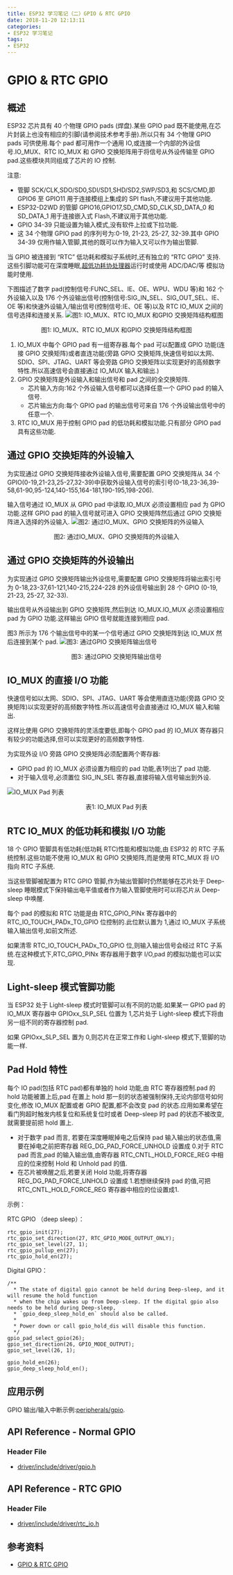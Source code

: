 ```yaml
---
title: ESP32 学习笔记（二）GPIO & RTC GPIO
date: 2018-11-20 12:13:11
categories:
- ESP32 学习笔记
tags:
- ESP32
---
```


# GPIO & RTC GPIO

## 概述

ESP32 芯片具有 40 个物理 GPIO pads (焊盘).某些 GPIO pad 既不能使用,在芯片封装上也没有相应的引脚(请参阅技术参考手册).所以只有 34 个物理 GPIO pads 可供使用.每个 pad 都可用作一个通用 IO,或连接一个内部的外设信号.IO_MUX、RTC IO_MUX 和 GPIO 交换矩阵用于将信号从外设传输至 GPIO pad.这些模块共同组成了芯片的 IO 控制.

注意:

 - 管脚 SCK/CLK,SDO/SD0,SDI/SD1,SHD/SD2,SWP/SD3,和 SCS/CMD,即 GPIO6 至 GPIO11 用于连接模组上集成的 SPI flash,不建议用于其他功能.
 - ESP32-D2WD 的管脚 GPIO16,GPIO17,SD_CMD,SD_CLK,SD_DATA_0 和 SD_DATA_1 用于连接嵌入式 Flash,不建议用于其他功能.
 - GPIO 34-39 只能设置为输入模式,没有软件上拉或下拉功能.
 - 这 34 个物理 GPIO pad 的序列号为:0-19, 21-23, 25-27, 32-39.其中 GPIO 34-39 仅用作输入管脚,其他的既可以作为输入又可以作为输出管脚.

<!--more-->

当 GPIO 被连接到 “RTC” 低功耗和模拟子系统时,还有独立的 “RTC GPIO” 支持. 这些引脚功能可在深度睡眠,[超低功耗协处理器](https://esp-idf.readthedocs.io/zh_CN/latest/api-guides/ulp.html)运行时或使用 ADC/DAC/等 模拟功能时使用.

下图描述了数字 pad(控制信号:FUNC_SEL、IE、OE、WPU、WDU 等)和 162 个外设输入以及 176 个外设输出信号(控制信号:SIG_IN_SEL、SIG_OUT_SEL、IE、OE 等)和快速外设输入/输出信号(控制信号:IE、OE 等)以及 RTC IO_MUX 之间的信号选择和连接关系.
![图1: IO_MUX、RTC IO_MUX 和GPIO 交换矩阵结构框图](https://img-blog.csdn.net/20180811133142567?watermark/2/text/aHR0cHM6Ly9ibG9nLmNzZG4ubmV0L3FxXzI3MTE0Mzk3/font/5a6L5L2T/fontsize/400/fill/I0JBQkFCMA==/dissolve/70)
<center>图1: IO_MUX、RTC IO_MUX 和GPIO 交换矩阵结构框图</center>

 1. IO_MUX 中每个 GPIO pad 有一组寄存器.每个 pad 可以配置成 GPIO 功能(连接 GPIO 交换矩阵)或者直连功能(旁路 GPIO 交换矩阵,快速信号如以太网、SDIO、SPI、JTAG、UART 等会旁路 GPIO 交换矩阵以实现更好的高频数字特性.所以高速信号会直接通过 IO_MUX 输入和输出.)
 2. GPIO 交换矩阵是外设输入和输出信号和 pad 之间的全交换矩阵.
	 - 芯片输入方向:162 个外设输入信号都可以选择任意一个 GPIO pad 的输入信号.
	 - 芯片输出方向:每个 GPIO pad 的输出信号可来自 176 个外设输出信号中的任意一个.
 3. RTC IO_MUX 用于控制 GPIO pad 的低功耗和模拟功能.只有部分 GPIO pad 具有这些功能.

## 通过 GPIO 交换矩阵的外设输入

为实现通过 GPIO 交换矩阵接收外设输入信号,需要配置 GPIO 交换矩阵从 34 个 GPIO(0-19,21-23,25-27,32-39)中获取外设输入信号的索引号(0-18,23-36,39-58,61-90,95-124,140-155,164-181,190-195,198-206).

输入信号通过 IO_MUX 从 GPIO pad 中读取.IO_MUX 必须设置相应 pad 为 GPIO 功能.这样 GPIO pad 的输入信号就可进入 GPIO 交换矩阵然后通过 GPIO 交换矩阵进入选择的外设输入.
![图2: 通过IO_MUX、GPIO 交换矩阵的外设输入](https://img-blog.csdn.net/20180811135015590?watermark/2/text/aHR0cHM6Ly9ibG9nLmNzZG4ubmV0L3FxXzI3MTE0Mzk3/font/5a6L5L2T/fontsize/400/fill/I0JBQkFCMA==/dissolve/70)
<center>图2: 通过IO_MUX、GPIO 交换矩阵的外设输入</center>

## 通过 GPIO 交换矩阵的外设输出

为实现通过 GPIO 交换矩阵输出外设信号,需要配置 GPIO 交换矩阵将输出索引号为 0-18,23-37,61-121,140-215,224-228 的外设信号输出到 28 个 GPIO (0-19, 21-23, 25-27, 32-33).

输出信号从外设输出到 GPIO 交换矩阵,然后到达 IO_MUX.IO_MUX 必须设置相应 pad 为 GPIO 功能.这样输出 GPIO 信号就能连接到相应 pad.

图3 所示为 176 个输出信号中的某一个信号通过 GPIO 交换矩阵到达 IO_MUX 然后连接到某个 pad.
![图3: 通过GPIO 交换矩阵输出信号](https://img-blog.csdn.net/20180811135319400?watermark/2/text/aHR0cHM6Ly9ibG9nLmNzZG4ubmV0L3FxXzI3MTE0Mzk3/font/5a6L5L2T/fontsize/400/fill/I0JBQkFCMA==/dissolve/70)
<center>图3: 通过GPIO 交换矩阵输出信号</center>

## IO_MUX 的直接 I/O 功能

快速信号如以太网、SDIO、SPI、JTAG、UART 等会使用直连功能(旁路 GPIO 交换矩阵)以实现更好的高频数字特性.所以高速信号会直接通过 IO_MUX 输入和输出.

这样比使用 GPIO 交换矩阵的灵活度要低,即每个 GPIO pad 的 IO_MUX 寄存器只有较少的功能选择,但可以实现更好的高频数字特性.

为实现外设 I/O 旁路 GPIO 交换矩阵必须配置两个寄存器:

- GPIO pad 的 IO_MUX 必须设置为相应的 pad 功能,表1列出了 pad 功能.
- 对于输入信号,必须置位 SIG_IN_SEL 寄存器,直接将输入信号输出到外设.

![IO_MUX Pad 列表](https://img-blog.csdn.net/20180811140112726?watermark/2/text/aHR0cHM6Ly9ibG9nLmNzZG4ubmV0L3FxXzI3MTE0Mzk3/font/5a6L5L2T/fontsize/400/fill/I0JBQkFCMA==/dissolve/70)
<center>表1: IO_MUX Pad 列表</center>

## RTC IO_MUX 的低功耗和模拟 I/O 功能

18 个 GPIO 管脚具有低功耗(低功耗 RTC)性能和模拟功能,由 ESP32 的 RTC 子系统控制.这些功能不使用 IO_MUX 和 GPIO 交换矩阵,而是使用 RTC_MUX 将 I/O 指向 RTC 子系统.

当这些管脚被配置为 RTC GPIO 管脚,作为输出管脚时仍然能够在芯片处于 Deep-sleep 睡眠模式下保持输出电平值或者作为输入管脚使用时可以将芯片从 Deep-sleep 中唤醒.

每个 pad 的模拟和 RTC 功能是由 RTC_GPIO_PINx 寄存器中的 RTC_IO_TOUCH_PADx_TO_GPIO 位控制的.此位默认置为 1,通过 IO_MUX 子系统输入输出信号,如前文所述.

如果清零 RTC_IO_TOUCH_PADx_TO_GPIO 位,则输入输出信号会经过 RTC 子系统.在这种模式下,RTC_GPIO_PINx 寄存器用于数字 I/O,pad 的模拟功能也可以实现.

## Light-sleep 模式管脚功能

当 ESP32 处于 Light-sleep 模式时管脚可以有不同的功能.如果某一 GPIO pad 的 IO_MUX 寄存器中 GPIOxx_SLP_SEL 位置为 1,芯片处于 Light-sleep 模式下将由另一组不同的寄存器控制 pad.

如果 GPIOxx_SLP_SEL 置为 0,则芯片在正常工作和 Light-sleep 模式下,管脚的功能一样.

## Pad Hold 特性

每个 IO pad(包括 RTC pad)都有单独的 hold 功能,由 RTC 寄存器控制.pad 的 hold 功能被置上后,pad 在置上 hold 那一刻的状态被强制保持,无论内部信号如何变化,修改 IO_MUX 配置或者 GPIO 配置,都不会改变 pad 的状态.应用如果希望在看门狗超时触发内核复位和系统复位时或者 Deep-sleep 时 pad 的状态不被改变,就需要提前把 hold 置上.

 - 对于数字 pad 而言, 若要在深度睡眠掉电之后保持 pad 输入输出的状态值,需要在掉电之前把寄存器 REG_DG_PAD_FORCE_UNHOLD 设置成 0.对于 RTC pad 而言,pad 的输入输出值,由寄存器 RTC_CNTL_HOLD_FORCE_REG 中相应的位来控制 Hold 和 Unhold pad 的值.
 - 在芯片被唤醒之后,若要关闭 Hold 功能,将寄存器 REG_DG_PAD_FORCE_UNHOLD 设置成 1.若想继续保持 pad 的值,可把 RTC_CNTL_HOLD_FORCE_REG 寄存器中相应的位设置成1.

示例：

RTC GPIO （deep sleep）：
```
rtc_gpio_init(27);
rtc_gpio_set_direction(27, RTC_GPIO_MODE_OUTPUT_ONLY);
rtc_gpio_set_level(27, 1);
rtc_gpio_pullup_en(27);
rtc_gpio_hold_en(27);
```

Digital GPIO：
```
/**
  * The state of digital gpio cannot be held during Deep-sleep, and it will resume the hold function
  * when the chip wakes up from Deep-sleep. If the digital gpio also needs to be held during Deep-sleep,
  * `gpio_deep_sleep_hold_en` should also be called.
  *
  * Power down or call gpio_hold_dis will disable this function.
  */
gpio_pad_select_gpio(26);
gpio_set_direction(26, GPIO_MODE_OUTPUT);
gpio_set_level(26, 1);

gpio_hold_en(26);
gpio_deep_sleep_hold_en();
```

## 应用示例

GPIO 输出/输入中断示例:[peripherals/gpio](https://github.com/espressif/esp-idf/tree/f9a4496/examples/peripherals/gpio).

## API Reference - Normal GPIO

### Header File

 - [driver/include/driver/gpio.h](https://github.com/espressif/esp-idf/blob/f9a4496/components/driver/include/driver/gpio.h)

## API Reference - RTC GPIO

### Header File

 - [driver/include/driver/rtc_io.h](https://github.com/espressif/esp-idf/blob/7abed5f/components/driver/include/driver/rtc_io.h)

## 参考资料

 - [GPIO & RTC GPIO](https://docs.espressif.com/projects/esp-idf/en/v3.2/api-reference/peripherals/gpio.html)
